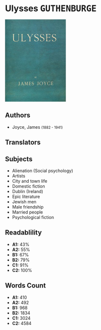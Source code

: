 # Ulysses <kbd>GUTHENBURGE</kbd>

![](./cover.medium.jpg "")

## Authors


 - Joyce, James <small>(1882 - 1941)</small>

## Translators



## Subjects


 - Alienation (Social psychology)
 - Artists
 - City and town life
 - Domestic fiction
 - Dublin (Ireland)
 - Epic literature
 - Jewish men
 - Male friendship
 - Married people
 - Psychological fiction

## Readablility


 - **A1:** 43%
 - **A2:** 55%
 - **B1:** 67%
 - **B2:** 79%
 - **C1:** 91%
 - **C2:** 100%

## Words Count


 - **A1:** 410
 - **A2:** 492
 - **B1:** 968
 - **B2:** 1834
 - **C1:** 3024
 - **C2:** 4584
